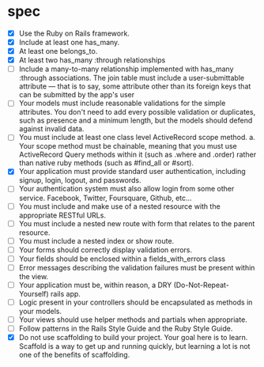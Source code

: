 # spec

- [x] Use the Ruby on Rails framework.
- [x] Include at least one has_many.
- [x] At least one belongs_to.
- [x] At least two has_many :through relationships
- [ ] Include a many-to-many relationship implemented with has_many :through associations. The join table must include a user-submittable attribute — that is to say, some attribute other than its foreign keys that can be submitted by the app's user
- [ ] Your models must include reasonable validations for the simple attributes. You don't need to add every possible validation or duplicates, such as presence and a minimum length, but the models should defend against invalid data.
- [ ] You must include at least one class level ActiveRecord scope method. a. Your scope method must be chainable, meaning that you must use ActiveRecord Query methods within it (such as .where and .order) rather than native ruby methods (such as #find_all or #sort).
- [x] Your application must provide standard user authentication, including signup, login, logout, and passwords.
- [ ] Your authentication system must also allow login from some other service. Facebook, Twitter, Foursquare, Github, etc...
- [ ] You must include and make use of a nested resource with the appropriate RESTful URLs.
- [ ] You must include a nested new route with form that relates to the parent resource.
- [ ] You must include a nested index or show route.
- [ ] Your forms should correctly display validation errors.
- [ ] Your fields should be enclosed within a fields_with_errors class
- [ ] Error messages describing the validation failures must be present within the view.
- [ ] Your application must be, within reason, a DRY (Do-Not-Repeat-Yourself) rails app.
- [ ] Logic present in your controllers should be encapsulated as methods in your models.
- [ ] Your views should use helper methods and partials when appropriate.
- [ ] Follow patterns in the Rails Style Guide and the Ruby Style Guide.
- [x] Do not use scaffolding to build your project. Your goal here is to learn. Scaffold is a way to get up and running quickly, but learning a lot is not one of the benefits of scaffolding.